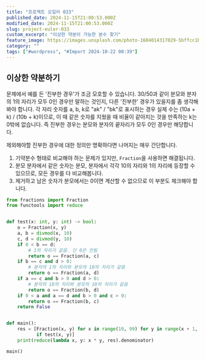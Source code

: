 ```yaml
---
title: "프로젝트 오일러 033"
published_date: 2024-11-15T21:00:53.000Z
modified_date: 2024-11-15T21:00:53.000Z
slug: project-euler-033
custom_excerpt: "이상한 약분이 가능한 분수 찾기"
feature_image: https://images.unsplash.com/photo-1604014317029-5bffcc1b7742?crop=entropy&cs=tinysrgb&fit=max&fm=jpg&ixid=M3wxMTc3M3wwfDF8c2VhcmNofDJ8fGtpbGx8ZW58MHx8fHwxNzMxNTA2MzE0fDA&ixlib=rb-4.0.3&q=80&w=2000
category: ""
tags: ["#wordpress", "#Import 2024-10-22 00:39"]
---
```

 
## 이상한 약분하기

문제에서 예를 든 '진부한 경우'가 조금 모호할 수 있습니다. 30/50과 같이 분모와 분자의 1의 자리가 모두 0인 경우만 말하는 것인지, 다른 '진부한' 경우가 있을지를 좀 생각해봐야 합니다. 각 자리 숫자를 a, b, k로 "ak" / "bk"로 표시하는 경우 실제 수는 (10a + k) / (10b + k)이므로, 이 때 같은 숫자를 지웠을 때 비율이 같아지는 것을 만족하는 k는 0밖에 없습니다. 즉 진부한 경우는 분모와 분자의 끝자리가 모두 0인 경우만 해당합니다. 

제외해야할 진부한 경우에 대한 정의만 명확하다면 나머지는 매우 간단합니다. 

1. 기약분수 형태로 비교해야 하는 문제가 있지만, `Fraction`을 사용하면 해결됩니다.
2. 분모 분자에서 같은 숫자는 분모, 분자에서 각각 10의 자리와 1의 자리에 등장할 수 있으므로, 모든 경우를 다 비교해봅니다. 
3. 제거하고 남은 숫자가 분모에서는 0이면 계산할 수 없으므로 이 부분도 체크해야 합니다. 

```python
from fractions import Fraction
from functools import reduce


def test(x: int, y: int) -> bool:
    o = Fraction(x, y)
    a, b = divmod(x, 10)
    c, d = divmod(y, 10)
    if 0 < b == d:
		# 1의 자리가 같음. 단 0은 안됨
        return o == Fraction(a, c)
    if b == c and d > 0:
		# 분자의 1의 자리와 분모의 10의 자리가 같음
        return o == Fraction(a, d)
    if a == c and b > 0 and d > 0:
		# 분자의 10의 자리와 분모의 10의 자리가 같음
        return o == Fraction(b, d)
    if 0 < a and a == d and b > 0 and c > 0:
        return o == Fraction(b, c)
    return False


def main():
    res = [Fraction(x, y) for x in range(10, 99) for y in range(x + 1, 100)
           if test(x, y)]
    print(reduce(lambda x, y: x * y, res).denominator)

main()
```
